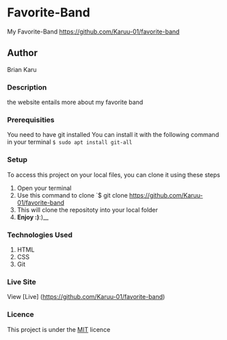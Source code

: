 # Favorite-Band
My Favorite-Band https://github.com/Karuu-01/favorite-band
## Author
Brian Karu
### Description
the website entails more about my favorite band
### Prerequisities
You need to have git installed
You can install it with the following command in your terminal
`$ sudo apt install git-all`
### Setup
To access this project on your local files, you can clone it using these steps
1. Open your terminal
1. Use this command to clone `$ git clone
https://github.com/Karuu-01/favorite-band
1. This will clone the repositoty into your local folder
1. __Enjoy :)__:)__
### Technologies Used
1. HTML
1. CSS
1. Git
### Live Site
View [Live] (https://github.com/Karuu-01/favorite-band)
### Licence
This project is under the  [MIT](LICENSE) licence
